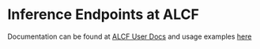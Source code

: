 # Inference Endpoints at ALCF
Documentation can be found at [ALCF User Docs](https://docs.alcf.anl.gov/services/inference-endpoints/) and usage examples [here](https://github.com/argonne-lcf/inference-endpoints)
